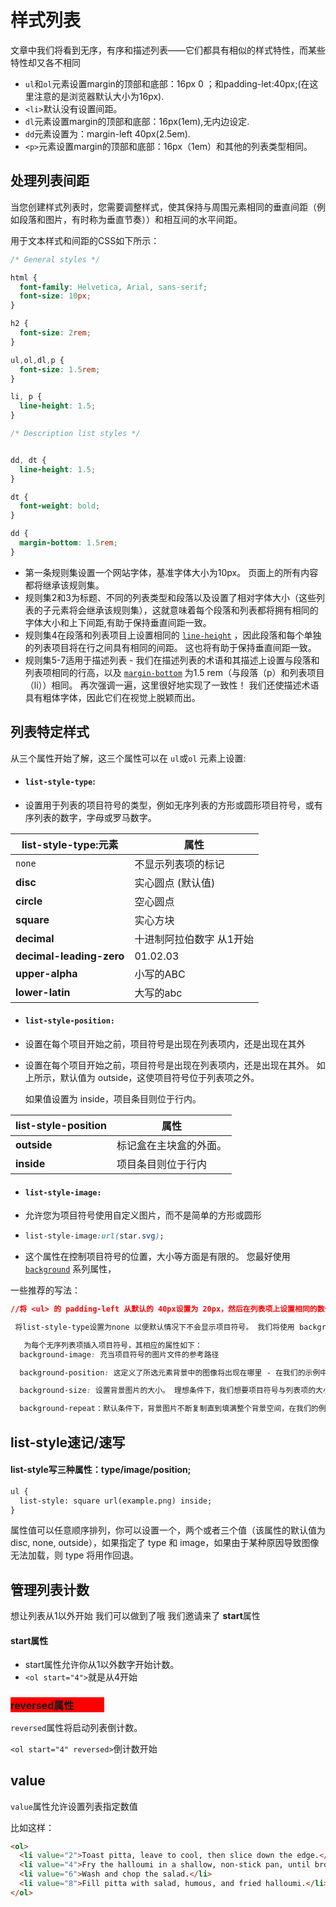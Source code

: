 # 样式列表


  文章中我们将看到无序，有序和描述列表——它们都具有相似的样式特性，而某些特性却又各不相同

- `ul`和`ol`元素设置margin的顶部和底部：16px 0 ；和padding-let:40px;(在这里注意的是浏览器默认大小为16px).
- `<li>`默认没有设置间距。
- `dl`元素设置margin的顶部和底部：16px(1em),无内边设定.
- `dd`元素设置为：margin-left 40px(2.5em).
- `<p>`元素设置margin的顶部和底部：16px（1em）和其他的列表类型相同。

## 处理列表间距

当您创建样式列表时，您需要调整样式，使其保持与周围元素相同的垂直间距（例如段落和图片，有时称为垂直节奏））和相互间的水平间距。

用于文本样式和间距的CSS如下所示：

```css
/* General styles */

html {
  font-family: Helvetica, Arial, sans-serif;
  font-size: 10px;
}

h2 {
  font-size: 2rem;
}

ul,ol,dl,p {
  font-size: 1.5rem;
}

li, p {
  line-height: 1.5;
}

/* Description list styles */


dd, dt {
  line-height: 1.5;
}

dt {
  font-weight: bold;
}

dd {
  margin-bottom: 1.5rem;
}
```

- 第一条规则集设置一个网站字体，基准字体大小为10px。 页面上的所有内容都将继承该规则集。
- 规则集2和3为标题、不同的列表类型和段落以及设置了相对字体大小（这些列表的子元素将会继承该规则集），这就意味着每个段落和列表都将拥有相同的字体大小和上下间距,有助于保持垂直间距一致。
- 规则集4在段落和列表项目上设置相同的 [`line-height`](https://developer.mozilla.org/zh-CN/docs/Web/CSS/line-height) ，因此段落和每个单独的列表项目将在行之间具有相同的间距。 这也将有助于保持垂直间距一致。
- 规则集5-7适用于描述列表 - 我们在描述列表的术语和其描述上设置与段落和列表项相同的行高，以及 [`margin-bottom`](https://developer.mozilla.org/zh-CN/docs/Web/CSS/margin-bottom) 为1.5 rem（与段落（p）和列表项目（li））相同。 再次强调一遍，这里很好地实现了一致性！ 我们还使描述术语具有粗体字体，因此它们在视觉上脱颖而出。

## 列表特定样式

从三个属性开始了解，这三个属性可以在 `ul`或`ol` 元素上设置:

- #### `list-style-type`:

- 设置用于列表的项目符号的类型，例如无序列表的方形或圆形项目符号，或有序列表的数字，字母或罗马数字。

| list-style-type:元素     | 属性                     |
| ------------------------ | ------------------------ |
| `none`                   | 不显示列表项的标记       |
| **disc**                 | 实心圆点 (默认值)        |
| **circle**               | 空心圆点                 |
| **square**               | 实心方块                 |
| **decimal**              | 十进制阿拉伯数字 从1开始 |
| **decimal-leading-zero** | 01.02.03                 |
| **upper-alpha**          | 小写的ABC                |
| **lower-latin**          | 大写的abc                |

- #### `list-style-position:`

- 设置在每个项目开始之前，项目符号是出现在列表项内，还是出现在其外

- 设置在每个项目开始之前，项目符号是出现在列表项内，还是出现在其外。 如上所示，默认值为 outside，这使项目符号位于列表项之外。

  如果值设置为 inside，项目条目则位于行内。

| list-style-position | 属性                   |
| ------------------- | ---------------------- |
| **outside**         | 标记盒在主块盒的外面。 |
| **inside**          | 项目条目则位于行内     |

- #### `list-style-image:`

- 允许您为项目符号使用自定义图片，而不是简单的方形或圆形

- ```css
  list-style-image:url(star.svg);
  ```

- 这个属性在控制项目符号的位置，大小等方面是有限的。 您最好使用[`background`](https://developer.mozilla.org/zh-CN/docs/Web/CSS/background) 系列属性，

  

一些推荐的写法：

```CSS
//将 <ul> 的 padding-left 从默认的 40px设置为 20px，然后在列表项上设置相同的数值。 这就是说，整个列表项仍然排列在列表中，但是列表项产生了一些用于背景图像的填充。 如果我们没有设置填充，背景图像将与列表项文本重叠，这看起来会很乱。

 将list-style-type设置为none 以便默认情况下不会显示项目符号。 我们将使用 background 属性来代替项目符号。

   为每个无序列表项插入项目符号，其相应的属性如下：
  background-image: 充当项目符号的图片文件的参考路径

  background-position: 这定义了所选元素背景中的图像将出现在哪里 - 在我们的示例中设置 0 0，这意味着项目符号将出现在每个列表项的最左上侧。

  background-size: 设置背景图片的大小。 理想条件下，我们想要项目符号与列表项的大小相同（比列表项稍大或稍小亦可）。 我们使用的尺寸为1.6rem（16px），它非常吻合我们为项目符号设置的 20px  的填充， 16px 加上 4px 的空格间距，可以使项目符号和列表项文本效果更好。

  background-repeat：默认条件下，背景图片不断复制直到填满整个背景空间，在我们的例子中，背景图片只需复制一次，所以我们设置值为 no-repeat。
```

##  list-style速记/速写

####  list-style写三种属性：type/image/position;

```html
ul {
  list-style: square url(example.png) inside;
}
```

属性值可以任意顺序排列，你可以设置一个，两个或者三个值（该属性的默认值为 disc, none, outside），如果指定了 type 和 image，如果由于某种原因导致图像无法加载，则 type 将用作回退。



## 管理列表计数

想让列表从1以外开始 我们可以做到了哦 我们邀请来了 **start**属性

#### start属性

- start属性允许你从1以外数字开始计数。
- `<ol start="4">`就是从4开始

<h2 style="background-color:red;width: 150px;font-size: 1rem;">
         reversed属性
</h2>

`reversed`属性将启动列表倒计数。

`<ol start="4" reversed>`倒计数开始

## value

`value`属性允许设置列表指定数值

比如这样：

```html
<ol>
  <li value="2">Toast pitta, leave to cool, then slice down the edge.</li>
  <li value="4">Fry the halloumi in a shallow, non-stick pan, until browned on both sides.</li>
  <li value="6">Wash and chop the salad.</li>
  <li value="8">Fill pitta with salad, humous, and fried halloumi.</li>
</ol>
```
